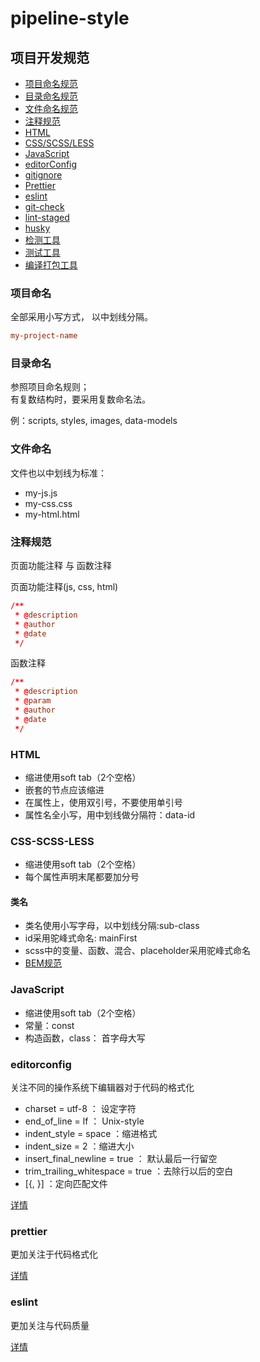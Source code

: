 # pipeline-style

## 项目开发规范

* [项目命名规范](#项目命名)
* [目录命名规范](#目录命名)
* [文件命名规范](#文件命名)
* [注释规范](#注释规范)
* [HTML](#HTML)
* [CSS/SCSS/LESS](#CSS-SCSS-LESS)
* [JavaScript](#JavaScript)
* [editorConfig](#editorconfig)
* [gitignore](#gitignore)
* [Prettier](#Prettier)
* [eslint](#eslint)
* [git-check](#git-check) 
* [lint-staged](#lint-staged)
* [husky](#husky)
* [检测工具](#)
* [测试工具](#)
* [编译打包工具](#)

### 项目命名

全部采用小写方式， 以中划线分隔。

```conf
my-project-name
```

### 目录命名

参照项目命名规则；  
有复数结构时，要采用复数命名法。        

例：scripts, styles, images, data-models

### 文件命名

文件也以中划线为标准：

* my-js.js
* my-css.css
* my-html.html

### 注释规范

页面功能注释 与 函数注释

页面功能注释(js, css, html)

```conf
/**
 * @description
 * @author
 * @date
 */
```

函数注释

```conf
/**
 * @description
 * @param
 * @author
 * @date
 */
```

### HTML

* 缩进使用soft tab（2个空格）
* 嵌套的节点应该缩进
* 在属性上，使用双引号，不要使用单引号
* 属性名全小写，用中划线做分隔符：data-id

### CSS-SCSS-LESS

* 缩进使用soft tab（2个空格）
* 每个属性声明末尾都要加分号

#### 类名

* 类名使用小写字母，以中划线分隔:sub-class
* id采用驼峰式命名: mainFirst
* scss中的变量、函数、混合、placeholder采用驼峰式命名
* [BEM规范](./BEM.md)

### JavaScript

* 缩进使用soft tab（2个空格）
* 常量：const
* 构造函数，class： 首字母大写

### editorconfig

关注不同的操作系统下编辑器对于代码的格式化

* charset = utf-8 ： 设定字符
* end_of_line = lf ： Unix-style
* indent_style = space ：缩进格式
* indent_size = 2 ：缩进大小
* insert_final_newline = true ： 默认最后一行留空
* trim_trailing_whitespace = true ：去除行以后的空白
* [{, }] ：定向匹配文件

[详情](./doc/editorConfig.md)

### prettier 

更加关注于代码格式化

[详情](./doc/prettier.md)

### eslint

更加关注与代码质量

[详情](./doc/eslint.md)
